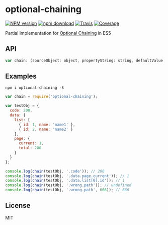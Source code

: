 # optional-chaining

[![NPM version][npm-image]][npm-url]
[![npm download][download-image]][download-url]
[![Travis][travis-image]][travis-url]
[![Coverage][coverage-image]][coverage-url]

[npm-image]: https://img.shields.io/npm/v/optional-chaining.svg?style=flat-square
[npm-url]: https://npmjs.org/package/optional-chaining
[download-image]: https://img.shields.io/npm/dm/optional-chaining.svg?style=flat-square
[download-url]: https://npmjs.org/package/optional-chaining
[travis-image]: https://img.shields.io/travis/int64ago/optional-chaining.svg?style=flat-square
[travis-url]: https://travis-ci.org/int64ago/optional-chaining
[coverage-image]: https://coveralls.io/repos/github/int64ago/optional-chaining/badge.svg?branch=master
[coverage-url]: https://coveralls.io/github/int64ago/optional-chaining?branch=master

Partial implementation for [Optional Chaining](https://github.com/tc39/proposal-optional-chaining) in ES5

## API

```js
var chain: (sourceObject: object, propertyString: string, defaultValue: any) => any
```

## Examples

`npm i optional-chaining -S`

```js
var chain = require('optional-chaining');

var testObj = {
  code: 200,
  data: {
    list: [
      { id: 1, name: 'name1' },
      { id: 2, name: 'name2' }
    ],
    page: {
      current: 1,
      total: 200
    }
  }
};

console.log(chain(testObj, '.code')); // 200
console.log(chain(testObj, '.data.page.current')); // 1
console.log(chain(testObj, '.data.list[0].id')); // 1
console.log(chain(testObj, '.wrong.path')); // undefined
console.log(chain(testObj, '.wrong.path', 666)); // 666
```

## License

MIT